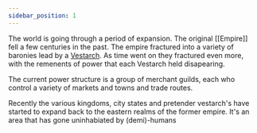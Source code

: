 ```yaml
---
sidebar_position: 1
---
```


The world is going through a period of expansion. The original [[Empire]] fell a few centuries in the past. The empire fractured into a variety of baronies lead by a [Vestarch](Glossary.md#Vestarch).  As time went on they fractured even more, with the remenents of power that each Vestarch held disapearing.

The current power structure is a group of merchant guilds, each who control a variety of markets and towns and trade routes.

Recently the various kingdoms, city states and pretender vestarch's have started to expand back to the eastern realms of the former empire. It's an area that has gone uninhabiated by (demi)-humans 

